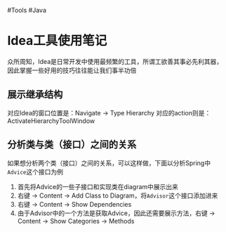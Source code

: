 #Tools #Java 
# Idea工具使用笔记
众所周知，Idea是日常开发中使用最频繁的工具，所谓工欲善其事必先利其器，因此掌握一些好用的技巧往往能让我们事半功倍
## 展示继承结构
对应Idea的窗口位置是：Navigate -> Type Hierarchy
对应的action则是：ActivateHierarchyToolWindow
## 分析类与类（接口）之间的关系
如果想分析两个类（接口）之间的关系，可以这样做，下面以分析Spring中`Advice`这个接口为例
1. 首先将Advice的一些子接口和实现类在diagram中展示出来
2. 右键 -> Content -> Add Class to Diagram，将`Advisor`这个接口添加进来
3. 右键 -> Content -> Show Dependencies
4. 由于Advisor中的一个方法是获取Advice，因此还需要展示方法，右键 -> Content -> Show Categories -> Methods

